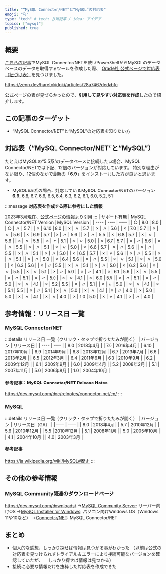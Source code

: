 ```yaml
---
title: "“MySQL Connector/NET”と“MySQL”の対応表"
emoji: "🔍"
type: "tech" # tech: 技術記事 / idea: アイデア
topics: ["mysql"]
published: true
---
```

## 概要

[こちらの記事](https://zenn.dev/haretokidoki/articles/28a7467dedabfc)でMySQL Connector/NETを使いPowerShellからMySQLのデータベースのデータを取得するツールを作成した際、
[Oracle社 公式ページで対応表（紐づけ表）](https://dev.mysql.com/doc/connector-net/en/connector-net-versions.html)を見つけました。

https://zenn.dev/haretokidoki/articles/28a7467dedabfc

公式ページの表が見づらかったので、**引用して見やすい対応表を作成**したので紹介します。

## この記事のターゲット

- “MySQL Connector/NET”と“MySQL”の対応表を知りたい方

## 対応表（“MySQL Connector/NET”と“MySQL”）

たとえばMySQLの“5.5系”のデータベースに接続したい場合、MySQL Connector/NETでは下記、12個のバージョンが対応しています。
特別な理由がない限り、12個のなかで最新の「**6.9**」をインストールした方が良いと思います。

- MySQL5.5系の場合、対応しているMySQL Connector/NETのバージョン
**6.9**, 6.8, 6.7, 6.6, 6.5, 6.4, 6.3, 6.2, 6.1, 6.0, 5.2, 5.1

:::message
**対応表を作成する際に参考にした情報**

2023年3月現在、[公式ページの情報](https://dev.mysql.com/doc/connector-net/en/connector-net-versions.html)より引用
:::
| サポート有無 | MySQL Connector/NET Version | MySQL Version |
| ---- | ---- | ---- |
| ○ | 8.0 | 8.0 |
| ○ | 〃 | 5.7 |
| × | 6.10 | 8.0 |
| × | 〃 | 5.7 |
| × | 〃 | 5.6 |
| × | 7.0 | 5.7 |
| × | 〃 | 5.6 |
| × | 6.9 | 5.7 |
| × | 〃 | 5.6 |
| × | 〃 | 5.5 |
| × | 6.8 | 5.7 |
| × | 〃 | 5.6 |
| × | 〃 | 5.5 |
| × | 〃 | 5.1 |
| × | 〃 | 5.0 |
| × | 6.7 | 5.7 |
| × | 〃 | 5.6 |
| × | 〃 | 5.5 |
| × | 〃 | 5.1 |
| × | 〃 | 5.0 |
| × | 6.6 | 5.7 |
| × | 〃 | 5.6 |
| × | 〃 | 5.5 |
| × | 〃 | 5.1 |
| × | 〃 | 5.0 |
| × | 6.5 | 5.7 |
| × | 〃 | 5.6 |
| × | 〃 | 5.5 |
| × | 〃 | 5.1 |
| × | 〃 | 5.0 |
| × | 6.4 | 5.6 |
| × | 〃 | 5.5 |
| × | 〃 | 5.1 |
| × | 〃 | 5.0 |
| × | 6.3 | 5.6 |
| × | 〃 | 5.5 |
| × | 〃 | 5.1 |
| × | 〃 | 5.0 |
| × | 6.2 | 5.6 |
| × | 〃 | 5.5 |
| × | 〃 | 5.1 |
| × | 〃 | 5.0 |
| × | 〃 | 4.1 |
| × | 6.1 | 5.6 |
| × | 〃 | 5.5 |
| × | 〃 | 5.1 |
| × | 〃 | 5.0 |
| × | 〃 | 4.1 |
| × | 6.0 | 5.5 |
| × | 〃 | 5.1 |
| × | 〃 | 5.0 |
| × | 〃 | 4.1 |
| × | 5.2 | 5.5 |
| × | 〃 | 5.1 |
| × | 〃 | 5.0 |
| × | 〃 | 4.1 |
| × | 5.1 | 5.5 |
| × | 〃 | 5.1 |
| × | 〃 | 5.0 |
| × | 〃 | 4.1 |
| × | 〃 | 4.0 |
| × | 5.0 | 5.0 |
| × | 〃 | 4.1 |
| × | 〃 | 4.0 |
| × | 1.0 | 5.0 |
| × | 〃 | 4.1 |
| × | 〃 | 4.0 |

## 参考情報：リリース日 一覧

### MySQL Connector/NET

:::details リリース日 一覧（クリック・タップで折りたたみが開く）
| バージョン | リリース日 |
| ---- | ---- |
| 8.0 | 2018年4月 |
| 7.0 | 2016年4月 |
| 6.10 | 2017年10月 |
| 6.9 | 2014年9月 |
| 6.8 | 2013年12月 |
| 6.7 | 2013年7月 |
| 6.6 | 2013年2月 |
| 6.5 | 2012年3月 |
| 6.4 | 2011年6月 |
| 6.3 | 2010年9月 |
| 6.2 | 2009年12月 |
| 6.1 | 2009年9月 |
| 6.0 | 2009年4月 |
| 5.2 | 2008年2月 |
| 5.1 | 2007年11月 |
| 5.0 | 2006年8月 |
| 1.0 | 2004年10月 |

#### 参考記事：MySQL Connector/NET Release Notes

https://dev.mysql.com/doc/relnotes/connector-net/en/
:::

### MySQL

:::details リリース日 一覧（クリック・タップで折りたたみが開く）
| バージョン | リリース日（GA） |
| ---- | ---- |
| 8.0  | 2018年4月 |
| 5.7  | 2010年12月 |
| 5.6  | 2010年12月 |
| 5.5  | 2010年12月 |
| 5.1  | 2008年11月 |
| 5.0  | 2005年10月 |
| 4.1  | 2004年10月 |
| 4.0  | 2003年3月 |

#### 参考記事

https://ja.wikipedia.org/wiki/MySQL#歴史
:::

## その他の参考情報

### MySQL Community関連のダウンロードページ

https://dev.mysql.com/downloads/
→[MySQL Community Server](https://dev.mysql.com/downloads/mysql/): サーバー向けOS
→[MySQL Installer for Windows](https://dev.mysql.com/downloads/windows/): パソコン向けWindows OS（Windows 11や10など）
→[Connector/NET](https://dev.mysql.com/downloads/connector/net/): MySQL Connector/NET

## まとめ

- 個人的な感想、しっかり探せば情報は見つかる事がわかった
（以前は公式の対応表を見つけられずトライアル＆エラーにより接続可能なバージョンを確認していたが、
　しっかり探せば情報は見つかる）
- 接続に必要な情報だけを抜粋した対応表を作成できた
